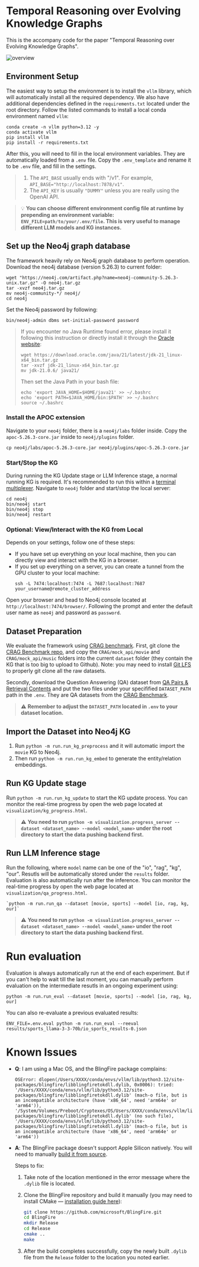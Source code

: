 # Temporal Reasoning over Evolving Knowledge Graphs
This is the accompany code for the paper "Temporal Reasoning over Evolving Knowledge Graphs".

![overview](img/overview.png)

## Environment Setup
The easiest way to setup the environment is to install the `vllm` library, which will automatically install all the required dependency. We also have additional dependencies defined in the `requirements.txt` located under the root directory. Follow the listed commands to install a local conda environment named `vllm`:
```
conda create -n vllm python=3.12 -y
conda activate vllm
pip install vllm
pip install -r requirements.txt
```
After this, you will need to fill in the local environment variables. They are automatically loaded from a `.env` file. Copy the `.env_template` and rename it to be `.env` file, and fill in the settings. 
> 1. The `API_BASE` usually ends with "/v1". For example, `API_BASE="http://localhost:7878/v1"`. 
> 2. The `API_KEY` is usually `"DUMMY"` unless you are really using the OpenAI API.

> :bulb: **You can choose different environment config file at runtime by prepending an environment variable: `ENV_FILE=path/to/your/.env/file`. This is very useful to manage different LLM models and KG instances.**

## Set up the Neo4j graph database
The framework heavily rely on Neo4j graph database to perform operation. Download the neo4j database (version 5.26.3) to current folder:
```
wget "https://neo4j.com/artifact.php?name=neo4j-community-5.26.3-unix.tar.gz" -O neo4j.tar.gz
tar -xvzf neo4j.tar.gz
mv neo4j-community-*/ neo4j/
cd neo4j
```
Set the Neo4j password by following:
```
bin/neo4j-admin dbms set-initial-password password
```
> If you encounter no Java Runtime found error, please install it following this instruction or directly install it through the [Oracle website](https://www.oracle.com/java/technologies/downloads/#jdk21-mac):
> ```
> wget https://download.oracle.com/java/21/latest/jdk-21_linux-x64_bin.tar.gz
> tar -xvzf jdk-21_linux-x64_bin.tar.gz
> mv jdk-21.0.6/ java21/
> ```
> Then set the Java Path in your bash file:
> ```
> echo 'export JAVA_HOME=$HOME/java21' >> ~/.bashrc
> echo 'export PATH=$JAVA_HOME/bin:$PATH' >> ~/.bashrc
> source ~/.bashrc
> ```

### Install the APOC extension
Navigate to your `neo4j` folder, there is a `neo4j/labs` folder inside. Copy the `apoc-5.26.3-core.jar` inside to `neo4j/plugins` folder.
```
cp neo4j/labs/apoc-5.26.3-core.jar neo4j/plugins/apoc-5.26.3-core.jar
```

### Start/Stop the KG
During running the KG Update stage or LLM Inference stage, a normal running KG is required. It's recommended to run this within a [terminal multiplexer](https://github.com/tmux/tmux/wiki).  Navigate to `neo4j` folder and start/stop the local server: 
```
cd neo4j
bin/neo4j start
bin/neo4j stop
bin/neo4j restart
```

### Optional: View/Interact with the KG from Local
Depends on your settings, follow one of these steps:
- If you have set up everything on your local machine, then you can directly view and interact with the KG in a browser.
- If you set up everything on a server, you can create a tunnel from the GPU cluster to your local machine:
    ```
    ssh -L 7474:localhost:7474 -L 7687:localhost:7687 your_username@remote_cluster_address
    ```

Open your browser and head to Neo4j console located at `http://localhost:7474/browser/`.
Following the prompt and enter the default user name as `neo4j` and password as `password`.

## Dataset Preparation
We evaluate the framework using [CRAG benchmark](https://arxiv.org/pdf/2406.04744). First, git clone the [CRAG Benchmark repo](https://github.com/facebookresearch/CRAG), and copy the `CRAG/mock_api/movie` and `CRAG/mock_api/music` folders into the current `dataset` folder (they contain the KG that is too big to upload to Github). Note: you may need to install [Git LFS](https://git-lfs.com/) to properly git clone all the raw datasets.

Secondly, download the Question Answering (QA) dataset from [QA Pairs & Retrieval Contents](https://github.com/facebookresearch/CRAG/raw/refs/heads/main/data/crag_task_1_and_2_dev_v4.jsonl.bz2?download=) and put the two files under your specifified `DATASET_PATH` path in the `.env`. They are QA datasets from the [CRAG Benchmark](https://github.com/facebookresearch/CRAG).

> :warning: **Remember to adjust the `DATASET_PATH` located in `.env` to your dataset location.**

## Import the Dataset into Neo4j KG
1. Run `python -m run.run_kg_preprocess` and it will automatic import the `movie` KG to Neo4j.
2. Then run `python -m run.run_kg_embed` to generate the entity/relation embeddings.

## Run KG Update stage
Run `python -m run.run_kg_update` to start the KG update process. You can monitor the real-time progress by open the web page located at `visualization/kg_progress.html`.

> :warning: **You need to run `python -m visualization.progress_server --dataset <dataset_name> --model <model_name>` under the root directory to start the data pushing backend first.**

## Run LLM Inference stage
Run the following, where `model` name can be one of the "io", "rag", "kg", "our".
Resutls will be automatically stored under the `results` folder. Evaluation is also automatically run after the inference. You can monitor the real-time progress by open the web page located at `visualization/qa_progress.html`.
```
`python -m run.run_qa --dataset [movie, sports] --model [io, rag, kg, our]`
```

> :warning: **You need to run `python -m visualization.progress_server --dataset <dataset_name> --model <model_name>` under the root directory to start the data pushing backend first.**

# Run evaluation
Evaluation is always automatically run at the end of each experiment. But if you can't help to wait till the last moment,
you can manually perform evaluation on the intermediate resutls in an ongoing experiment using:
```
python -m run.run_eval --dataset [movie, sports] --model [io, rag, kg, our]
```

You can also re-evaluate a previous evaluated results:
```
ENV_FILE=.env.eval python -m run.run_eval --reeval results/sports_llama-3-3-70b/io_sports_results-0.json
```


# Known Issues

- **Q**: I am using a Mac OS, and the BlingFire package complains:

  ```
  OSError: dlopen(/Users/XXXX/conda/envs/vllm/lib/python3.12/site-packages/blingfire/libblingfiretokdll.dylib, 0x0006): tried: '/Users/XXXX/conda/envs/vllm/lib/python3.12/site-packages/blingfire/libblingfiretokdll.dylib' (mach-o file, but is an incompatible architecture (have 'x86_64', need 'arm64e' or 'arm64')), '/System/Volumes/Preboot/Cryptexes/OS/Users/XXXX/conda/envs/vllm/lib/python3.12/site-packages/blingfire/libblingfiretokdll.dylib' (no such file), '/Users/XXXX/conda/envs/vllm/lib/python3.12/site-packages/blingfire/libblingfiretokdll.dylib' (mach-o file, but is an incompatible architecture (have 'x86_64', need 'arm64e' or 'arm64'))
  ```

- **A**: The BlingFire package doesn't support Apple Silicon natively. You will need to manually [build it from source](https://github.com/microsoft/BlingFire/blob/master/nuget/readme.md).

  Steps to fix:
  
  1. Take note of the location mentioned in the error message where the `.dylib` file is located.
  
  2. Clone the BlingFire repository and build it manually (you may need to install CMake — [installation guide here](https://gist.github.com/fscm/29fd23093221cf4d96ccfaac5a1a5c90)):

     ```bash
     git clone https://github.com/microsoft/BlingFire.git
     cd BlingFire
     mkdir Release
     cd Release
     cmake ..
     make
     ```

  3. After the build completes successfully, copy the newly built `.dylib` file from the `Release` folder to the location you noted earlier.